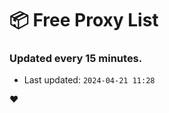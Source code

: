 # :package: Free Proxy List
### Updated every 15 minutes.

- Last updated: `2024-04-21 11:28`

:heart:
